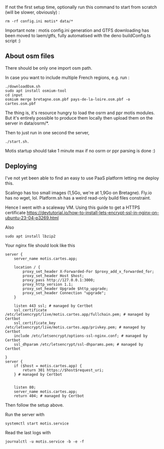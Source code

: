 If not the first setup time, optionally run this command to start from scratch (will be slower, obviously) :

```
rm -rf config.ini motis* data/*
```

Important note : motis config.ini generation and GTFS downloading has been moved to laem/gtfs, fully automatised with the deno buildConfig.ts script :) 

## About osm files

There should be only one import osm path.

In case you want to include multiple French regions, e.g. run :

```
./downloadOsm.sh
sudo apt install osmium-tool
cd input
osmium merge bretagne.osm.pbf pays-de-la-loire.osm.pbf -o cartes.osm.pbf
```

The thing is, it's resource hungry to load the osrm and ppr motis modules. But it's entirely possible to produce them locally then upload them on the server in data/osrm/*. 

Then to just run in one second the server,

```
./start.sh.
```

Motis startup should take 1 minute max if no osrm or ppr parsing is done :)


## Deploying

I've not yet been able to find an easy to use PaaS platform letting me deploy this.

Scalingo has too small images (1,5Go, we're at 1,9Go on Bretagne). Fly.io has no wget, lol. Platform.sh has a weird read-only build files constraint.

Hence I went with a scaleway VM. Using this guide to get a HTTPS certificate https://devtutorial.io/how-to-install-lets-encrypt-ssl-in-nginx-on-ubuntu-23-04-p3269.html

Also

```
sudo apt install lbzip2
```

Your nginx file should look like this

```
server {
    server_name motis.cartes.app;

    location / {
        proxy_set_header X-Forwarded-For $proxy_add_x_forwarded_for;
        proxy_set_header Host $host;
        proxy_pass http://127.0.0.1:3000;
        proxy_http_version 1.1;
        proxy_set_header Upgrade $http_upgrade;
        proxy_set_header Connection "upgrade";
    }

    listen 443 ssl; # managed by Certbot
    ssl_certificate /etc/letsencrypt/live/motis.cartes.app/fullchain.pem; # managed by Certbot
    ssl_certificate_key /etc/letsencrypt/live/motis.cartes.app/privkey.pem; # managed by Certbot
    include /etc/letsencrypt/options-ssl-nginx.conf; # managed by Certbot
    ssl_dhparam /etc/letsencrypt/ssl-dhparams.pem; # managed by Certbot

}
server {
    if ($host = motis.cartes.app) {
        return 301 https://$host$request_uri;
    } # managed by Certbot


    listen 80;
    server_name motis.cartes.app;
    return 404; # managed by Certbot

```

Then follow the setup above.

Run the server with

```
systemctl start motis.service
```

Read the last logs with

```
journalctl -u motis.service -b -e -f
```
